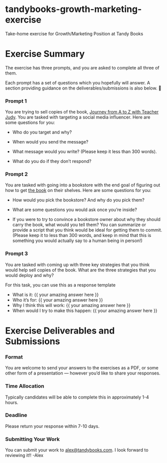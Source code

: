 # tandybooks-growth-marketing-exercise
Take-home exercise for Growth/Marketing Position at Tandy Books
 
# Exercise Summary

The exercise has three prompts, and you are asked to complete all three of them. 

Each prompt has a set of questions which you hopefully will answer. A section providing guidance on the deliverables/submissions is also below. 🙂


### Prompt 1

You are trying to sell copies of the book, [Journey from A to Z with Teacher Judy](https://teacherjudy.com/). You are tasked with targeting a social media influencer. Here are some questions for you:

-   Who do you target and why?
    
-   When would you send the message?
    
-   What message would you write? (Please keep it less than 300 words).
    
-   What do you do if they don’t respond?
    

  

### Prompt 2

You are tasked with going into a bookstore with the end goal of figuring out how to get [the book](https://teacherjudy.com/) on their shelves. Here are some questions for you:

-   How would you pick the bookstore? And why do you pick them?
    
-   What are some questions you would ask once you’re inside?
    
-   If you were to try to convince a bookstore owner about why they should carry the book, what would you tell them? You can summarize or provide a script that you think would be ideal for getting them to commit. (Please keep it to less than 300 words, and keep in mind that this is something you would actually say to a human being in person!)
    

### Prompt 3

You are tasked with coming up with three key strategies that you think would help sell copies of the book. What are the three strategies that you would deploy and why?

For this task, you can use this as a response template
- What is it: {{ your amazing answer here }}
- Who it’s for: {{ your amazing answer here }}
- Why I think this will work: {{ your amazing answer here }}
- When would I try to make this happen: {{ your amazing answer here }}

# Exercise Deliverables and Submissions

### Format
You are welcome to send your answers to the exercises as a PDF, or some other form of a presentation — however you’d like to share your responses.

### Time Allocation
Typically candidates will be able to complete this in approximately 1-4 hours.

### Deadline
Please return your response within 7-10 days. 

### Submitting Your Work
You can submit your work to [alex@tandybooks.com](mailto:alex@tandybooks.com). I look forward to reviewing it!!
-Alex
